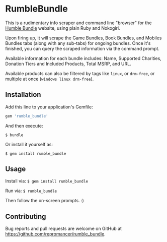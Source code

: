 # RumbleBundle

This is a rudimentary info scraper and command line "browser" for the [Humble Bundle](https://www.humblebundle.com/) website, using plain Ruby and Nokogiri.

Upon firing up, it will scrape the Game Bundles, Book Bundles, and Mobiles Bundles tabs (along with any sub-tabs) for ongoing bundles. Once it's finished, you can query the scraped information via the command prompt.

Available information for each bundle includes: Name, Supported Charities, Donation Tiers and Included Products, Total MSRP, and URL.

Available products can also be filtered by tags like `linux`, or `drm-free`, or multiple at once (`windows linux drm-free`).

## Installation

Add this line to your application's Gemfile:

```ruby
gem 'rumble_bundle'
```

And then execute:

    $ bundle

Or install it yourself as:

    $ gem install rumble_bundle

## Usage

Install via:
```$ gem install rumble_bundle```

Run via:
```$ rumble_bundle```

Then follow the on-screen prompts. :)

## Contributing

Bug reports and pull requests are welcome on GitHub at https://github.com/repromancer/rumble_bundle.

